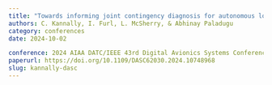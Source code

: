 ```yaml
---
title: "Towards informing joint contingency diagnosis for autonomous low-altitude flight"
authors: C. Kannally, I. Furl, L. McSherry, & Abhinay Paladugu
category: conferences
date: 2024-10-02

conference: 2024 AIAA DATC/IEEE 43rd Digital Avionics Systems Conference (DASC)
paperurl: https://doi.org/10.1109/DASC62030.2024.10748968
slug: kannally-dasc
---
```


